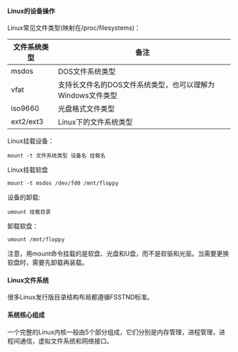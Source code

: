 

#### Linux的设备操作

Linux常见文件类型(映射在/proc/filesystems)：

<table class="table table-bordered table-hover">
	<thead>
		<tr>
			<th>文件系统类型</th>
			<th>备注</th>
		</tr>
	</thead>
	<tbody>
		<tr>
			<td>msdos</td>
			<td>DOS文件系统类型</td>
		</tr>
		<tr>
			<td>vfat</td>
			<td>支持长文件名的DOS文件系统类型，也可以理解为Windows文件类型</td>
		</tr>
		<tr>
			<td>iso9660</td>
			<td>光盘格式文件类型</td>
		</tr>
		<tr>
			<td>ext2/ext3</td>
			<td>Linux下的文件系统类型</td>
		</tr>
	</tbody>
</table>

Linux挂载设备：

	mount -t 文件系统类型 设备名 挂载名

Linux挂载软盘

	mount -t msdos /dev/fd0 /mnt/floppy

设备的卸载:

	umount 挂载目录

卸载软盘：

	umount /mnt/floppy
	
<div class="alert alert-warning">
	<p>注意，用mount命令挂载的是软盘、光盘和U盘，而不是软驱和光驱。当需要更换软盘时，需要先卸载再装载。</p>
</div>

#### Linux文件系统

很多Linux发行版目录结构布局都遵循FSSTND标准。

#### 系统核心组成

一个完整的Linux内核一般由5个部分组成，它们分别是内存管理，进程管理，进程间通信，虚拟文件系统和网络接口。